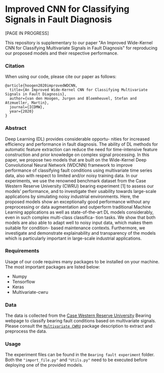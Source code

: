 # Improved CNN for Classifying Signals in Fault Diagnosis


[PAGE IN PROGRESS]

This repository is supplementary to our paper "An Improved Wide-Kernel CNN for Classifying Multivariate Signals in Fault Diagnosis" for reproducing our proposed 
models and their respective performance. 

### Citation
When using our code, please cite our paper as follows:
```
@article{hoogen2020improvedWDCNN,
  title={An Improved Wide-Kernel CNN for Classifying Multivariate Signals in Fault Diagnosis},
  author={van den Hoogen, Jurgen and Bloemheuvel, Stefan and Atzmueller, Martin},
  journal={ICDMW},
  year={2020}
}
```

### Abstract
Deep Learning (DL) provides considerable opportu- nities for increased efficiency and performance in fault diagnosis. The ability of DL methods for automatic 
feature extraction can reduce the need for time-intensive feature construction and prior knowledge on complex signal processing. In this paper, we propose two 
models that are built on the Wide-Kernel Deep Convolutional Neural Network (WDCNN) framework to improve performance of classifying fault conditions using 
multivariate time series data, also with respect to limited and/or noisy training data. In our experiments, we use the renowned benchmark dataset from the Case 
Western Reserve University (CWRU) bearing experiment [1] to assess our models’ performance, and to investigate their usability towards large-scale applications 
by simulating noisy industrial environments. Here, the proposed models show an exceptionally good performance without any preprocessing or data augmentation and 
outperform traditional Machine Learning applications as well as state-of-the-art DL models considerably, even in such complex multi-class classifica- tion tasks. 
We show that both models are also able to adapt well to noisy input data, which makes them suitable for condition- based maintenance contexts. Furthermore, we 
investigate and demonstrate explainability and transparency of the models which is particularly important in large-scale industrial applications.


### Requirements
Usage of our code requires many packages to be installed on your machine. The most important packages are listed below:
* Numpy
* Tensorflow
* Keras
* Multivariate-cwru

### Data
The data is collected from the [Case Western Reserve University][cwru] Bearing webpage to classify bearing fault conditions based on multivariate signals.
Please consult the [`Multivariate CWRU`][multivariate_cwru] package description to extract and preprocess the data. 

### Usage
The experiment files can be found in the `Bearing fault experiment` folder. Both the `"import_file.py"` and `"Utils.py"` need to be executed before deploying one of the provided models. 





[cwru]: <https://csegroups.case.edu/bearingdatacenter/pages/welcome-case-western-reserve-university-bearing-data-center-website>
[multivariate_cwru]: <https://github.com/JvdHoogen/multivariate_cwru>

